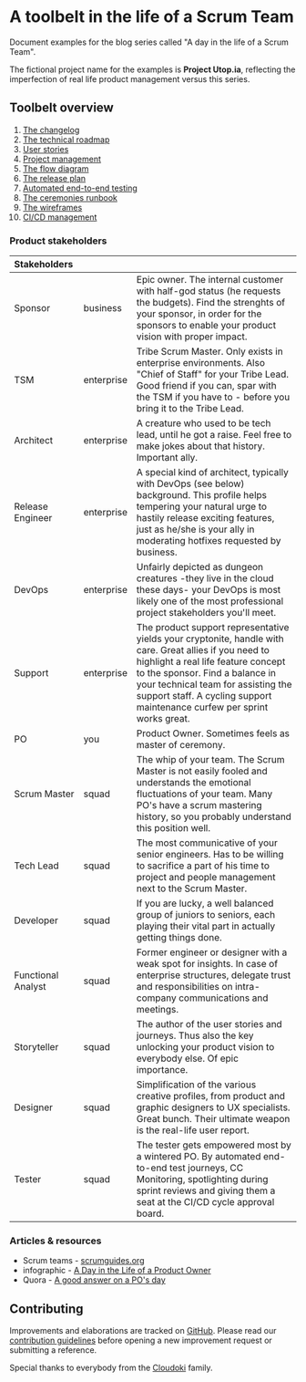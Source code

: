 # A toolbelt in the life of a Scrum Team

Document examples for the blog series called "A day in the life of a Scrum Team".

The fictional project name for the examples is **Project Utop.ia**, reflecting the imperfection of real life product management versus this series.

## Toolbelt overview

1. [The changelog](/changelog/README.md)
1. [The technical roadmap](/technical-roadmap/README.md)
1. [User stories](/user-stories/README.md)
1. [Project management](/project-management/README.md)
1. [The flow diagram](/flow-diagram/README.md)
1. [The release plan](/release-plan/README.md)
1. [Automated end-to-end testing](/e2e-testing/README.md)
1. [The ceremonies runbook](/ceremonies-runbook/README.md)
1. [The wireframes](/wireframnes/README.md)
1. [CI/CD management](/cicd-management/README.md)

### Product stakeholders

 Stakeholders | | |
:-------------------|:-----------|:----
 Sponsor            | business   | Epic owner. The internal customer with half-god status (he requests the budgets). Find the strenghts of your sponsor, in order for the sponsors to enable your product vision with proper impact.
 TSM                | enterprise | Tribe Scrum Master. Only exists in enterprise environments. Also "Chief of Staff" for your Tribe Lead. Good friend if you can, spar with the TSM if you have to - before you bring it to the Tribe Lead.
 Architect          | enterprise | A creature who used to be tech lead, until he got a raise. Feel free to make jokes about that history. Important ally.
 Release Engineer   | enterprise | A special kind of architect, typically with DevOps (see below) background. This profile helps tempering your natural urge to hastily release exciting features, just as he/she is your ally in moderating hotfixes requested by business.
 DevOps             | enterprise | Unfairly depicted as dungeon creatures -they live in the cloud these days- your DevOps is most likely one of the most professional project stakeholders you'll meet.
 Support            | enterprise | The product support representative yields your cryptonite, handle with care. Great allies if you need to highlight a real life feature concept to the sponsor. Find a balance in your technical team for assisting the support staff. A cycling support maintenance curfew per sprint works great.
 PO                 | you        | Product Owner. Sometimes feels as master of ceremony.
 Scrum Master       | squad      | The whip of your team. The Scrum Master is not easily fooled and understands the emotional fluctuations of your team. Many PO's have a scrum mastering history, so you probably understand this position well.
 Tech Lead          | squad      | The most communicative of your senior engineers. Has to be willing to sacrifice a part of his time to project and people management next to the Scrum Master.
 Developer          | squad      | If you are lucky, a well balanced group of juniors to seniors, each playing their vital part in actually getting things done.
 Functional Analyst | squad      | Former engineer or designer with a weak spot for insights. In case of enterprise structures, delegate trust and responsibilities on intra-company communications and meetings.
 Storyteller        | squad      | The author of the user stories and journeys. Thus also the key unlocking your product vision to everybody else. Of epic importance.
 Designer           | squad      | Simplification of the various creative profiles, from product and graphic designers to UX specialists. Great bunch. Their ultimate weapon is the real-life user report.
 Tester             | squad      | The tester gets empowered most by a wintered PO. By automated end-to-end test journeys, CC Monitoring, spotlighting during sprint reviews and giving them a seat at the CI/CD cycle approval board.

### Articles & resources

* Scrum teams - [scrumguides.org](https://www.scrumguides.org/scrum-guide.html)
* infographic - [A Day in the Life of a Product Owner](https://3back.com/infographic/a-day-in-the-life-of-a-product-owner/)
* Quora - [A good answer on a PO's day](https://www.quora.com/What-is-a-normal-day-of-a-Product-Owner-SCRUM/answer/Kunal-Gupta-6)


## Contributing

Improvements and elaborations are tracked on [GitHub](https://github.com/Cloudoki/scrum-team-toolbelt/issues). Please read our [contribution guidelines](CONTRIBUTING.md) before opening a new improvement request or submitting a reference.

Special thanks to everybody from the [Cloudoki](https://cloudoki.com) family.
